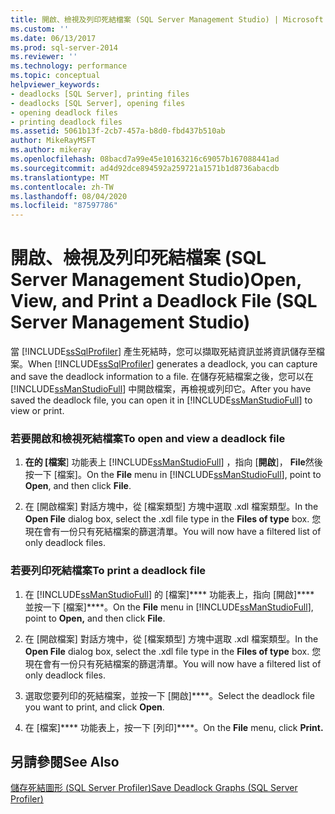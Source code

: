 ```yaml
---
title: 開啟、檢視及列印死結檔案 (SQL Server Management Studio) | Microsoft Docs
ms.custom: ''
ms.date: 06/13/2017
ms.prod: sql-server-2014
ms.reviewer: ''
ms.technology: performance
ms.topic: conceptual
helpviewer_keywords:
- deadlocks [SQL Server], printing files
- deadlocks [SQL Server], opening files
- opening deadlock files
- printing deadlock files
ms.assetid: 5061b13f-2cb7-457a-b8d0-fbd437b510ab
author: MikeRayMSFT
ms.author: mikeray
ms.openlocfilehash: 08bacd7a99e45e10163216c69057b167088441ad
ms.sourcegitcommit: ad4d92dce894592a259721a1571b1d8736abacdb
ms.translationtype: MT
ms.contentlocale: zh-TW
ms.lasthandoff: 08/04/2020
ms.locfileid: "87597786"
---
```

# <a name="open-view-and-print-a-deadlock-file-sql-server-management-studio"></a><span data-ttu-id="d8a1f-102">開啟、檢視及列印死結檔案 (SQL Server Management Studio)</span><span class="sxs-lookup"><span data-stu-id="d8a1f-102">Open, View, and Print a Deadlock File (SQL Server Management Studio)</span></span>
  <span data-ttu-id="d8a1f-103">當 [!INCLUDE[ssSqlProfiler](../../includes/sssqlprofiler-md.md)] 產生死結時，您可以擷取死結資訊並將資訊儲存至檔案。</span><span class="sxs-lookup"><span data-stu-id="d8a1f-103">When [!INCLUDE[ssSqlProfiler](../../includes/sssqlprofiler-md.md)] generates a deadlock, you can capture and save the deadlock information to a file.</span></span> <span data-ttu-id="d8a1f-104">在儲存死結檔案之後，您可以在 [!INCLUDE[ssManStudioFull](../../includes/ssmanstudiofull-md.md)] 中開啟檔案，再檢視或列印它。</span><span class="sxs-lookup"><span data-stu-id="d8a1f-104">After you have saved the deadlock file, you can open it in [!INCLUDE[ssManStudioFull](../../includes/ssmanstudiofull-md.md)] to view or print.</span></span>  
  
### <a name="to-open-and-view-a-deadlock-file"></a><span data-ttu-id="d8a1f-105">若要開啟和檢視死結檔案</span><span class="sxs-lookup"><span data-stu-id="d8a1f-105">To open and view a deadlock file</span></span>  
  
1.  <span data-ttu-id="d8a1f-106">**在的 [檔案**] 功能表上 [!INCLUDE[ssManStudioFull](../../includes/ssmanstudiofull-md.md)] ，指向 [**開啟**]， **File**然後按一下 [檔案]。</span><span class="sxs-lookup"><span data-stu-id="d8a1f-106">On the **File** menu in [!INCLUDE[ssManStudioFull](../../includes/ssmanstudiofull-md.md)], point to **Open**, and then click **File**.</span></span>  
  
2.  <span data-ttu-id="d8a1f-107">在 [開啟檔案] 對話方塊中，從 [檔案類型] 方塊中選取 .xdl 檔案類型。</span><span class="sxs-lookup"><span data-stu-id="d8a1f-107">In the **Open File** dialog box, select the .xdl file type in the **Files of type** box.</span></span> <span data-ttu-id="d8a1f-108">您現在會有一份只有死結檔案的篩選清單。</span><span class="sxs-lookup"><span data-stu-id="d8a1f-108">You will now have a filtered list of only deadlock files.</span></span>  
  
### <a name="to-print-a-deadlock-file"></a><span data-ttu-id="d8a1f-109">若要列印死結檔案</span><span class="sxs-lookup"><span data-stu-id="d8a1f-109">To print a deadlock file</span></span>  
  
1.  <span data-ttu-id="d8a1f-110">在 [!INCLUDE[ssManStudioFull](../../includes/ssmanstudiofull-md.md)] 的 [檔案]\*\*\*\* 功能表上，指向 [開啟]\*\*\*\* 並按一下 [檔案]\*\*\*\*。</span><span class="sxs-lookup"><span data-stu-id="d8a1f-110">On the **File** menu in [!INCLUDE[ssManStudioFull](../../includes/ssmanstudiofull-md.md)], point to **Open,** and then click **File**.</span></span>  
  
2.  <span data-ttu-id="d8a1f-111">在 [開啟檔案] 對話方塊中，從 [檔案類型] 方塊中選取 .xdl 檔案類型。</span><span class="sxs-lookup"><span data-stu-id="d8a1f-111">In the **Open File** dialog box, select the .xdl file type in the **Files of type** box.</span></span> <span data-ttu-id="d8a1f-112">您現在會有一份只有死結檔案的篩選清單。</span><span class="sxs-lookup"><span data-stu-id="d8a1f-112">You will now have a filtered list of only deadlock files.</span></span>  
  
3.  <span data-ttu-id="d8a1f-113">選取您要列印的死結檔案，並按一下 [開啟]\*\*\*\*。</span><span class="sxs-lookup"><span data-stu-id="d8a1f-113">Select the deadlock file you want to print, and click **Open**.</span></span>  
  
4.  <span data-ttu-id="d8a1f-114">在 [檔案]\*\*\*\* 功能表上，按一下 [列印]\*\*\*\*。</span><span class="sxs-lookup"><span data-stu-id="d8a1f-114">On the **File** menu, click **Print.**</span></span>  
  
## <a name="see-also"></a><span data-ttu-id="d8a1f-115">另請參閱</span><span class="sxs-lookup"><span data-stu-id="d8a1f-115">See Also</span></span>  
 [<span data-ttu-id="d8a1f-116">儲存死結圖形 &#40;SQL Server Profiler&#41;</span><span class="sxs-lookup"><span data-stu-id="d8a1f-116">Save Deadlock Graphs &#40;SQL Server Profiler&#41;</span></span>](save-deadlock-graphs-sql-server-profiler.md)  
  
  
